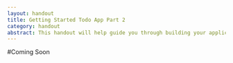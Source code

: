 ```yaml
---
layout: handout
title: Getting Started Todo App Part 2
category: handout
abstract: This handout will help guide you through building your application with Backbone and Backbone.Marionette.
---
```


#Coming Soon

